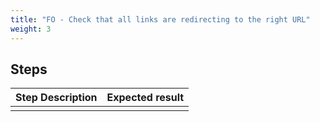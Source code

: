 ```yaml
---
title: "FO - Check that all links are redirecting to the right URL"
weight: 3
---
```

## Steps
| Step Description | Expected result |
| ----- | ----- |
|  |  |
